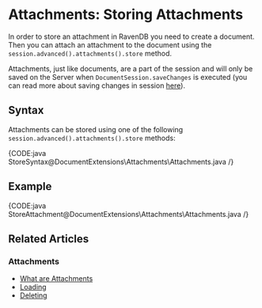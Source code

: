 # Attachments: Storing Attachments

In order to store an attachment in RavenDB you need to create a document. Then you can attach an attachment to the document using the `session.advanced().attachments().store` method.

Attachments, just like documents, are a part of the session and will only be saved on the Server when `DocumentSession.saveChanges` is executed (you can read more about saving changes in session [here](../../client-api/session/saving-changes)).

## Syntax

Attachments can be stored using one of the following `session.advanced().attachments().store` methods:

{CODE:java StoreSyntax@DocumentExtensions\Attachments\Attachments.java /}

## Example

{CODE:java StoreAttachment@DocumentExtensions\Attachments\Attachments.java /}

## Related Articles

### Attachments

- [What are Attachments](../../document-extensions/attachments/what-are-attachments)
- [Loading](../../document-extensions/attachments/loading)
- [Deleting](../../document-extensions/attachments/deleting)

